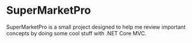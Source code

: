 # SuperMarketPro
SuperMarketPro is a small project designed to help me review important concepts by doing some cool stuff with .NET Core MVC.
